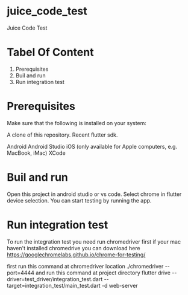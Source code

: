 # juice_code_test

Juice Code Test

<h1> Tabel Of Content</h1>
<ol>
  <li>
    Prerequisites
  </li>
  <li>
    Buil and run 
  </li>
  <li>
    Run integration test
  </li>
</ol>

# Prerequisites
Make sure that the following is installed on your system:

A clone of this repository.
Recent flutter sdk.

Android
Android Studio
iOS (only available for Apple computers, e.g. MacBook, iMac)
XCode


# Buil and run 
Open this project in android studio or vs code.
Select chrome in flutter device selection.
You can start testing by running the app.

# Run integration test
To run the integration test you need run chromedriver first
if your mac haven't installed chromedrive you can download here 
https://googlechromelabs.github.io/chrome-for-testing/

first run this command at chromedriver location 
./chromedriver --port=4444
and 
run this command at project directory 
flutter drive --driver=test_driver/integration_test.dart --target=integration_test/main_test.dart -d web-server
